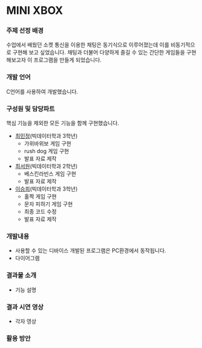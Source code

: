 # MINI XBOX

### 주제 선정 배경
수업에서 배웠던 소켓 통신을 이용한 채팅은 동기식으로 이루어졌는데 이를 비동기적으로 구현해 보고 싶었습니다.
채팅과 더불어 다양하게 즐길 수 있는 간단한 게임들을 구현해보고자 이 프로그램을 만들게 되었습니다.

### 개발 언어
C언어를 사용하여 개발했습니다.

### 구성원 및 담당파트
핵심 기능을 제외한 모든 기능을 함께 구현했습니다.
- [최민정](https://github.com/choeminjeong)(빅데이터학과 3학년)
  - 가위바위보 게임 구현
  - rush dog 게임 구현
  - 발표 자료 제작
- [최서원](https://github.com/choeseowon)(빅데이터학과 2학년)
  - 베스킨라빈스 게임 구현
  - 발표 자료 제작 
- [이승희](https://github.com/dltmdgml)(빅데이터학과 3학년)
  - 홀짝 게임 구현
  - 문자 피하기 게임 구현
  - 최종 코드 수정
  - 발표 자료 제작

### 개발내용
- 사용할 수 있는 디바이스
개발된 프로그램은 PC환경에서 동작됩니다.
- 다이어그램
>

### 결과물 소개
- 기능 설명

### 결과 시연 영상
- 각자 영상

### 활용 방안

